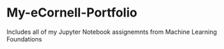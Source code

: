# My-eCornell-Portfolio
Includes all of my Jupyter Notebook assignemnts from Machine Learning Foundations 
